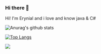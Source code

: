 ### Hi there 👋

Hi! I'm Erynial and i love and know java & C#

![Anurag's github stats](https://github-readme-stats.vercel.app/api?username=anuraghazra&theme=dark&show_icons=true)

[![Top Langs](https://github-readme-stats.vercel.app/api/top-langs/?username=Erynial&layout=compact&theme=dark)](https://github.com/anuraghazra/github-readme-stats)

<a href="https://github.com/anuraghazra/github-readme-stats">
  <img align="center" src="https://github-readme-stats.vercel.app/api/pin/?username=erynial&repo=AppLauncher&theme=dark" />
</a>

<!--
**Erynial/Erynial** is a ✨ _special_ ✨ repository because its `README.md` (this file) appears on your GitHub profile.

Here are some ideas to get you started:

- 🔭 I’m currently working on ...
- 🌱 I’m currently learning ...
- 👯 I’m looking to collaborate on ...
- 🤔 I’m looking for help with ...
- 💬 Ask me about ...
- 📫 How to reach me: ...
- 😄 Pronouns: ...
- ⚡ Fun fact: ...
-->
